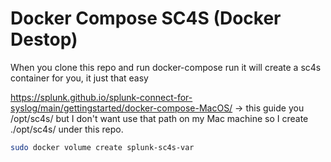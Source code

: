 # Docker Compose SC4S (Docker Destop)

When you clone this repo and run docker-compose run it will create a sc4s container for you, it just that easy

https://splunk.github.io/splunk-connect-for-syslog/main/gettingstarted/docker-compose-MacOS/ -> this guide you /opt/sc4s/ but I don't want use that path on my Mac machine so I create ./opt/sc4s/ under this repo.

```bash
sudo docker volume create splunk-sc4s-var
```